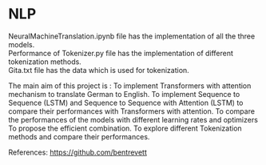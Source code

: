 # NLP


NeuralMachineTranslation.ipynb file has the implementation of all the three models.			
Performance of Tokenizer.py file has the implementation of different tokenization methods.			
Gita.txt file has the data which is used for tokenization.

The main aim of this project is :
To implement Transformers with attention mechanism to translate German to English. 
To implement Sequence to Sequence (LSTM) and Sequence to Sequence with Attention (LSTM) to compare their performances with Transformers with attention.
To compare the performances of the models with different learning rates and optimizers
To propose the efficient combination. 
To explore different Tokenization methods and compare their performances.


References:
https://github.com/bentrevett
